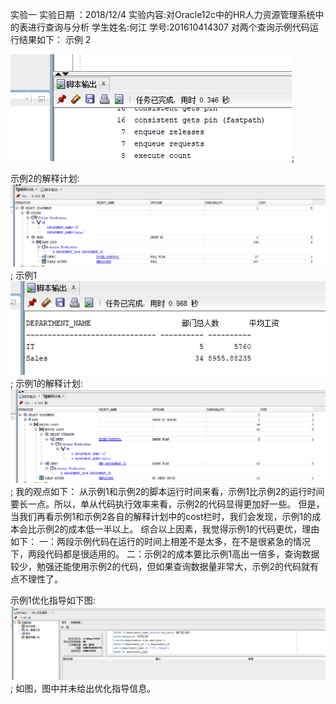 实验一
实验日期 ：2018/12/4
实验内容:对Oracle12c中的HR人力资源管理系统中的表进行查询与分析
学生姓名:何江
学号:201610414307
对两个查询示例代码运行结果如下：
示例 2

![image](https://github.com/JianYouhjly/Oracle/blob/master/Test%201/search2.png);

示例2的解释计划:
![image](https://github.com/JianYouhjly/Oracle/blob/master/Test%201/explain%20plan1.png); 示例1
![image](https://github.com/JianYouhjly/Oracle/blob/master/Test%201/search3.png);
示例1的解释计划:
![image](https://github.com/JianYouhjly/Oracle/blob/master/Test%201/explain%20plan4.png);
我的观点如下：
从示例1和示例2的脚本运行时间来看，示例1比示例2的运行时间要长一点。所以，单从代码执行效率来看，示例2的代码显得更加好一些。
但是，当我们再看示例1和示例2各自的解释计划中的cost栏时，我们会发现，示例1的成本会比示例2的成本低一半以上。
综合以上因素，我觉得示例1的代码更优，理由如下：
一：两段示例代码在运行的时间上相差不是太多，在不是很紧急的情况下，两段代码都是很适用的。
二：示例2的成本要比示例1高出一倍多，查询数据较少，勉强还能使用示例2的代码，但如果查询数据量非常大，示例2的代码就有点不理性了。

示例1优化指导如下图:
![image](https://github.com/JianYouhjly/Oracle/blob/master/Test%201/optimization%20guidance%205.png);
如图，图中并未给出优化指导信息。
